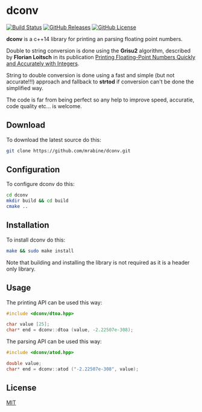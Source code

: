 # dconv

[![Build Status](https://github.com/mrabine/dconv/workflows/build-test/badge.svg)](https://github.com/mrabine/dconv/actions?query=workflow%3Abuild-test)
[![GitHub Releases](https://img.shields.io/github/release/mrabine/dconv.svg)](https://github.com/mrabine/dconv/releases/latest)
[![GitHub License](https://img.shields.io/badge/license-MIT-blue.svg)](https://github.com/mrabine/dconv/blob/main/LICENSE)

**dconv** is a c++14 library for printing an parsing floating point numbers.

Double to string conversion is done using the **Grisu2** algorithm, described by **Florian Loitsch** in its publication [Printing Floating-Point Numbers Quickly and Accurately with Integers](https://florian.loitsch.com/publications).

String to double conversion is done using a fast and simple (but not accurate!!!) approach and fallback to **strtod** if conversion can't be done the simplified way.

The code is far from being perfect so any help to improve speed, accuratie, code quality etc... is welcome.

## Download

To download the latest source do this:
```bash
git clone https://github.com/mrabine/dconv.git
```

## Configuration

To configure dconv do this:
```bash
cd dconv
mkdir build && cd build
cmake ..
```

## Installation

To install dconv do this:
```bash
make && sudo make install
```

Note that building and installing the library is not required as it is a header only library.

## Usage

The printing API can be used this way:

```cpp
#include <dconv/dtoa.hpp>

char value [25];
char* end = dconv::dtoa (value, -2.22507e-308);
```

The parsing API can be used this way:

```cpp
#include <dconv/atod.hpp>

double value;
char* end = dconv::atod ("-2.22507e-308", value);
```

## License

[MIT](https://choosealicense.com/licenses/mit/)
